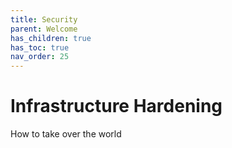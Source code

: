 ```yaml
---
title: Security
parent: Welcome
has_children: true
has_toc: true
nav_order: 25
---
```

# Infrastructure Hardening

How to take over the world
